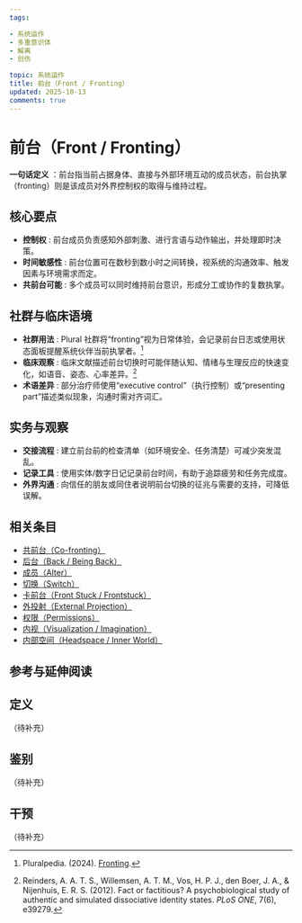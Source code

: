 ```yaml
---
tags:

- 系统运作
- 多重意识体
- 解离
- 创伤

topic: 系统运作
title: 前台（Front / Fronting）
updated: 2025-10-13
comments: true
---
```


# 前台（Front / Fronting）

**一句话定义** ：前台指当前占据身体、直接与外部环境互动的成员状态，前台执掌（fronting）则是该成员对外界控制权的取得与维持过程。

## 核心要点

- **控制权** : 前台成员负责感知外部刺激、进行言语与动作输出，并处理即时决策。
- **时间敏感性** : 前台位置可在数秒到数小时之间转换，视系统的沟通效率、触发因素与环境需求而定。
- **共前台可能** : 多个成员可以同时维持前台意识，形成分工或协作的复数执掌。

## 社群与临床语境

- **社群用法** : Plural 社群将“fronting”视为日常体验，会记录前台日志或使用状态面板提醒系统伙伴当前执掌者。[^pluralpedia-front]
- **临床观察** : 临床文献描述前台切换时可能伴随认知、情绪与生理反应的快速变化，如语音、姿态、心率差异。[^reinders2012]
- **术语差异** : 部分治疗师使用“executive control”（执行控制）或“presenting part”描述类似现象，沟通时需对齐词汇。

## 实务与观察

- **交接流程** : 建立前台前的检查清单（如环境安全、任务清楚）可减少突发混乱。
- **记录工具** : 使用实体/数字日记记录前台时间，有助于追踪疲劳和任务完成度。
- **外界沟通** : 向信任的朋友或同住者说明前台切换的征兆与需要的支持，可降低误解。

## 相关条目

- [共前台（Co-fronting）](Co-Fronting.md)
- [后台（Back / Being Back）](Back-Being-Back.md)
- [成员（Alter）](Alter.md)
- [切换（Switch）](Switch.md)
- [卡前台（Front Stuck / Frontstuck）](Frontstuck.md)
- [外投射（External Projection）](External-Projection.md)
- [权限（Permissions）](Permissions.md)
- [内视（Visualization / Imagination）](Visualization-Imagination.md)
- [内部空间（Headspace / Inner World）](Headspace-Inner-World.md)

## 参考与延伸阅读

[^pluralpedia-front]: Pluralpedia. (2024). [Fronting](https://pluralpedia.org/w/Fronting).
[^reinders2012]: Reinders, A. A. T. S., Willemsen, A. T. M., Vos, H. P. J., den Boer, J. A., & Nijenhuis, E. R. S. (2012). Fact or factitious? A psychobiological study of authentic and simulated dissociative identity states. *PLoS ONE*, 7(6), e39279.

## 定义

（待补充）

## 鉴别

（待补充）

## 干预

（待补充）
